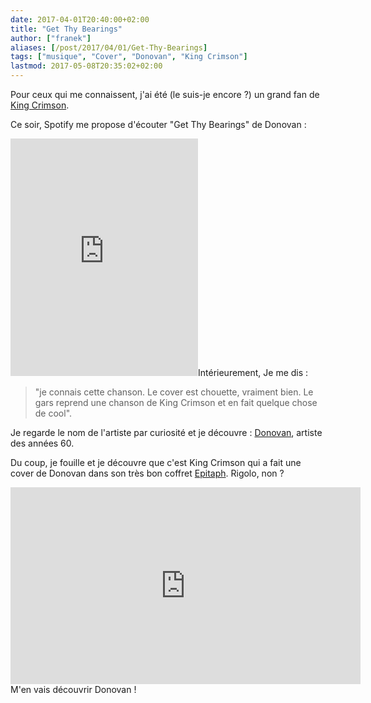 ```yaml
---
date: 2017-04-01T20:40:00+02:00
title: "Get Thy Bearings"
author: ["franek"]
aliases: [/post/2017/04/01/Get-Thy-Bearings]
tags: ["musique", "Cover", "Donovan", "King Crimson"]
lastmod: 2017-05-08T20:35:02+02:00
---
```

Pour ceux qui me connaissent, j'ai été (le suis-je encore ?) un grand fan de [King Crimson](https://fr.wikipedia.org/wiki/King_Crimson).

Ce soir, Spotify me propose d'écouter "Get Thy Bearings" de Donovan :

<iframe allowtransparency="true" frameborder="0" height="380" src="https://embed.spotify.com/?uri=spotify%3Atrack%3A6poYscuLQG8hvpxNnyeMUV" width="300"></iframe>Intérieurement, Je me dis :

> "je connais cette chanson. Le cover est chouette, vraiment bien. Le gars reprend une chanson de King Crimson et en fait quelque chose de cool".

Je regarde le nom de l'artiste par curiosité et je découvre : [Donovan](https://fr.wikipedia.org/wiki/Donovan_(musicien)), artiste des années 60.

Du coup, je fouille et je découvre que c'est King Crimson qui a fait une cover de Donovan dans son très bon coffret [Epitaph](https://fr.wikipedia.org/wiki/Epitaph_(album)). Rigolo, non ?

<iframe allowfullscreen="" frameborder="0" height="315" src="https://www.youtube.com/embed/3sV1orzTdEo" width="560"></iframe>M'en vais découvrir Donovan !
